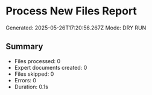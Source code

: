 # Process New Files Report
Generated: 2025-05-26T17:20:56.267Z
Mode: DRY RUN

## Summary
- Files processed: 0
- Expert documents created: 0
- Files skipped: 0
- Errors: 0
- Duration: 0.1s


